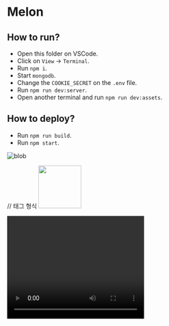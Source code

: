 # Melon

## How to run?

- Open this folder on VSCode.
- Click on `View` -> `Terminal`.
- Run `npm i`.
- Start `mongodb`.
- Change the `COOKIE_SECRET` on the `.env` file.
- Run `npm run dev:server`.
- Open another terminal and run `npm run dev:assets`.

## How to deploy?

- Run `npm run build`.
- Run `npm start`.

![blob](https://user-images.githubusercontent.com/115549917/235370384-fff2c09b-6c99-40b1-9320-0f9b3e77a9a9.svg)

// 태그 형식
<img src="https://user-images.githubusercontent.com/115549917/235370384-fff2c09b-6c99-40b1-9320-0f9b3e77a9a9.svg"  width="100" height="100">


<video width="320" height="240" src="https://user-images.githubusercontent.com/115549917/235417284-5a47c19e-3ea8-4c2f-ae44-3db5f299315b.mov"></video>